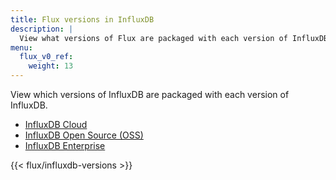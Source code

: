 ```yaml
---
title: Flux versions in InfluxDB
description: |
  View what versions of Flux are packaged with each version of InfluxDB.
menu:
  flux_v0_ref:
    weight: 13
---
```


View which versions of InfluxDB are packaged with each version of InfluxDB.

- [InfluxDB Cloud](#influxdb-cloud)
- [InfluxDB Open Source (OSS)](#influxdb-open-source-oss)
- [InfluxDB Enterprise](#influxdb-enterprise)

{{< flux/influxdb-versions >}}